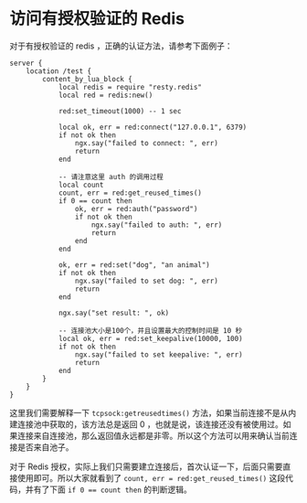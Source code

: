 # 访问有授权验证的 Redis

对于有授权验证的 redis ，正确的认证方法，请参考下面例子：

```nginx
server {
    location /test {
        content_by_lua_block {
            local redis = require "resty.redis"
            local red = redis:new()

            red:set_timeout(1000) -- 1 sec

            local ok, err = red:connect("127.0.0.1", 6379)
            if not ok then
                ngx.say("failed to connect: ", err)
                return
            end

            -- 请注意这里 auth 的调用过程
            local count
            count, err = red:get_reused_times()
            if 0 == count then
                ok, err = red:auth("password")
                if not ok then
                    ngx.say("failed to auth: ", err)
                    return
                end
            end

            ok, err = red:set("dog", "an animal")
            if not ok then
                ngx.say("failed to set dog: ", err)
                return
            end

            ngx.say("set result: ", ok)

            -- 连接池大小是100个，并且设置最大的控制时间是 10 秒
            local ok, err = red:set_keepalive(10000, 100)
            if not ok then
                ngx.say("failed to set keepalive: ", err)
                return
            end
        }
    }
}
```

这里我们需要解释一下 `tcpsock:getreusedtimes()` 方法，如果当前连接不是从内建连接池中获取的，该方法总是返回 0 ，也就是说，该连接还没有被使用过。如果连接来自连接池，那么返回值永远都是非零。所以这个方法可以用来确认当前连接是否来自池子。

对于 Redis 授权，实际上我们只需要建立连接后，首次认证一下，后面只需要直接使用即可。所以大家就看到了 `count, err = red:get_reused_times()` 这段代码，并有了下面 `if 0 == count then` 的判断逻辑。

